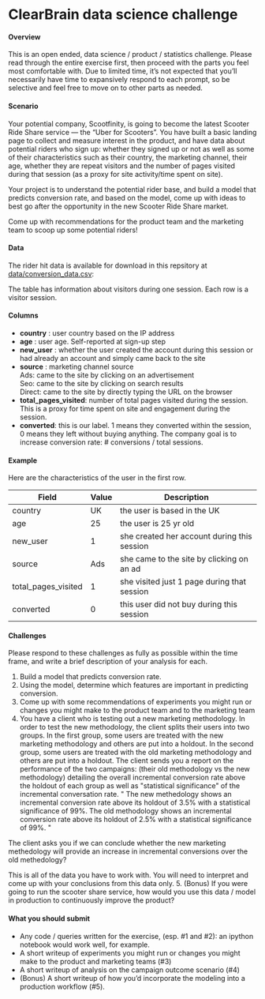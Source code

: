 # ClearBrain data science challenge

#### Overview

This is an open ended, data science / product / statistics challenge.  Please read through the entire exercise first, then proceed with the parts you feel most comfortable with.  Due to limited time, it’s not expected that you’ll necessarily have time to expansively respond to each prompt, so be selective and feel free to move on to other parts as needed.

#### Scenario

Your potential company, Scootfinity, is going to become the latest Scooter Ride Share service — the “Uber for Scooters”. You have built a basic landing page to collect and measure interest in the product, and have data about potential riders who sign up: whether they signed up or not as well as some of their characteristics such as their country, the marketing channel, their age, whether they are repeat visitors and the number of pages visited during that session (as a proxy for site activity/time spent on site).

Your project is to understand the potential rider base, and build a model that predicts conversion rate, and based on the model, come up with ideas to best go after the opportunity in the new Scooter Ride Share market.

Come up with recommendations for the product team and the marketing team to scoop up some potential riders! 

#### Data

The rider hit data is available for download in this repsitory at [data/conversion_data.csv](data/conversion_data.csv):


The table has information about visitors during one session. Each row is a visitor session.

#### Columns

 - **country** : user country based on the IP address
 - **age** : user age. Self-reported at sign-up step
 - **new_user** : whether the user created the account during this session or had already an account and simply came back to the site
 - **source** : marketing channel source<br/>
   Ads: came to the site by clicking on an advertisement<br/>
   Seo: came to the site by clicking on search results<br/>
   Direct: came to the site by directly typing the URL on the browser 
 - **total_pages_visited**: number of total pages visited during the session. This is a proxy for time spent on site and engagement during the session.
 - **converted**: this is our label. 1 means they converted within the session, 0 means they left without buying anything. The company goal is to increase conversion rate: # conversions / total sessions. 

#### Example
Here are the characteristics of the user in the first row.

|Field               |Value |Description
|--------------------|------|-----------
|country             | UK   | the user is based in the UK 
|age                 | 25   | the user is 25 yr old 
|new_user            | 1    | she created her account during this session 
|source              | Ads  | she came to the site by clicking on an ad 
|total_pages_visited | 1    | she visited just 1 page during that session 
|converted           | 0    | this user did not buy during this session
 
#### Challenges

Please respond to these challenges as fully as possible within the time frame, and write a brief description of your analysis for each.

1. Build a model that predicts conversion rate.
2. Using the model, determine which features are important in predicting conversion.
3. Come up with some recommendations of experiments you might run or changes you might make to the product team and to the marketing team
4. You have a client who is testing out a new marketing methodology. In order to test the new methodology, the client splits their users into two groups. In the first group, some users are treated with the new marketing methodology and others are put into a holdout. In the second group, some users are treated with the old marketing methodology and others are put into a holdout. 
The client sends you a report on the performance of the two campaigns: (their old methodology vs the new methodology) detailing the overall incremental conversion rate above the holdout of each group as well as "statistical significance" of the incremental conversation rate. 
"
The new methedology shows an incremental conversion rate above its holdout of 3.5% with a statistical significance of 99%. The old methodology shows an incremental conversion rate above its holdout of 2.5% with a statistical significance of 99%.
"

The client asks you if we can conclude whether the new marketing methedology will provide an increase in incremental conversions over the old methedology?

This is all of the data you have to work with. You will need to interpret and come up with your conclusions from this data only.
5. (Bonus) If you were going to run the scooter share service, how would you use this data / model in production to continuously improve the product?

#### What you should submit
 - Any code / queries written for the exercise, (esp. #1 and #2): an ipython notebook would work well, for example.
 - A short writeup of experiments you might run or changes you might make to the product and marketing teams (#3)
 - A short writeup of analysis on the campaign outcome scenario (#4)
 - (Bonus) A short writeup of how you’d incorporate the modeling into a production workflow (#5).
